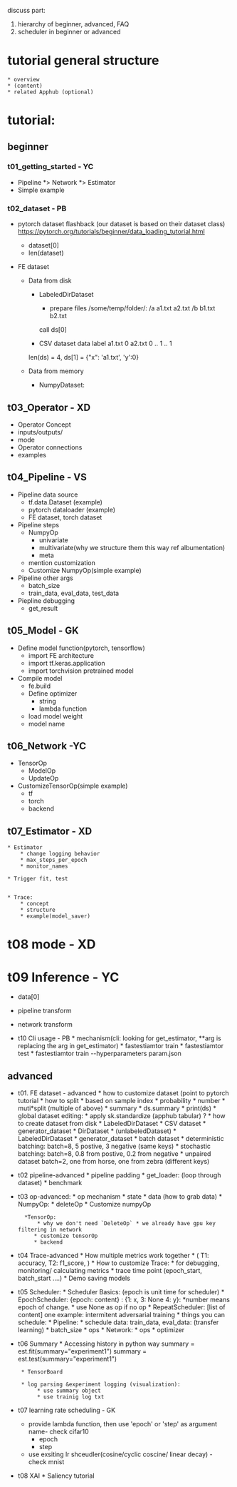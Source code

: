 discuss part:
1. hierarchy of beginner, advanced, FAQ
2. scheduler in beginner or advanced


# tutorial general structure
    * overview
    * (content)
    * related Apphub (optional)


# tutorial:

## beginner

### t01_getting_started - YC
* Pipeline *> Network *> Estimator
* Simple example

### t02_dataset - PB
* pytorch dataset flashback (our dataset is based on their dataset class)
            https://pytorch.org/tutorials/beginner/data_loading_tutorial.html
    * dataset[0]
    * len(dataset)

* FE dataset
    * Data from disk
        * LabeledDirDataset
            * prepare files
                /some/temp/folder/:
                    /a
                        a1.txt
                        a2.txt
                    /b
                        b1.txt
                        b2.txt

            call ds[0]

        * CSV dataset
            data    label
             a1.txt      0
             a2.txt      0
                ..       1
                ..       1

        len(ds) = 4,
        ds[1] = {"x": 'a1.txt', 'y':0}

    * Data from memory
        * NumpyDataset:


## t03_Operator - XD
* Operator Concept
* inputs/outputs/
* mode
* Operator connections
* examples


## t04_Pipeline - VS
* Pipeline data source
    * tf.data.Dataset (example)
    * pytorch dataloader (example)
    * FE dataset, torch dataset
* Pipeline steps
    * NumpyOp
        * univariate
        * multivariate(why we structure them this way ref albumentation)
        * meta
    * mention customization
    * Customize NumpyOp(simple example)
* Pipeline other args
    * batch_size
    * train_data, eval_data, test_data
* Piepline debugging
    * get_result

## t05_Model - GK
* Define model function(pytorch, tensorflow)
    * import FE architecture
    * import tf.keras.application
    * import torchvision pretrained model
* Compile model
    * fe.build
    * Define optimizer
        * string
        * lambda function
    * load model weight
    * model name

## t06_Network -YC
* TensorOp
    * ModelOp
    * UpdateOp
* CustomizeTensorOp(simple example)
    * tf
    * torch
    * backend


## t07_Estimator - XD
    * Estimator
        * change logging behavior
        * max_steps_per_epoch
        * monitor_names

    * Trigger fit, test


    * Trace:
        * concept
        * structure
        * example(model_saver)



# t08 mode - XD



# t09 Inference - YC
* data[0]
* pipeline transform
* network transform

* t10 Cli usage - PB
        * mechanism(cli: looking for get_estimator,  **arg is replacing the arg in get_estimator)
        * fastestiamtor train
        * fastestiamtor test
        * fastestiamtor train --hyperparameters param.json




## advanced

* t01. FE dataset - advanced
        * how to customize dataset (point to pytorch tutorial
        * how to split
            * based on sample index
            * probability
            * number
            * muti*split (multiple of above)
        * summary
            * ds.summary
            * print(ds)
        * global dataset editing:
            * apply sk.standardize (apphub tabular) ?
        * how to create dataset from disk
            * LabeledDirDataset
            * CSV dataset
            * generator_dataset
            * DirDataset * (unlabeledDataset)
            * LabeledDirDataset
            * generator_dataset
        * batch dataset
            * deterministic batching: batch=8, 5 postive, 3 negative (same keys)
            * stochastic batching: batch=8, 0.8 from postive, 0.2 from negative
            * unpaired dataset batch=2, one from horse, one from zebra (different keys)


* t02 pipeline-advanced
        * pipeline padding
        * get_loader: (loop through dataset)
        * benchmark

* t03   op-advanced:
        * op mechanism
            * state
            * data (how to grab data)
        * NumpyOp:
            * deleteOp
            * Customize numpyOp

        *TensorOp:
            * why we don't need `DeleteOp` * we already have gpu key filtering in network
           * customize tensorOp
           * backend

 * t04   Trace-advanced
        * How multiple metrics work together
            * ( T1: accuracy, T2: f1_score, )
        * How to customize Trace:
            * for debugging, monitoring/ calculating metrics
            * trace time point (epoch_start, batch_start ....)
        * Demo saving models


* t05 Scheduler:
        * Scheduler Basics: (epoch is unit time for scheduler)
            * EpochScheduler: {epoch: content} : {1: x, 3: None 4: y}:
                *number means epoch of change.
                * use None as op if no op
            * RepeatScheduler: [list of content] one example: intermitent adversarial training
        * things you can schedule:
            * Pipeline:
                * schedule data: train_data, eval_data: (transfer learning)
                * batch_size
                * ops
            * Network:
                * ops
                * optimizer


* t06 Summary
       * Accessing history in python way
            summary = est.fit(summary="experiment1")
            summary = est.test(summary="experiment1")

       * TensorBoard

       * log parsing &experiment logging (visualization):
            * use summary object
            * use trainig log txt

* t07 learning rate scheduling - GK
    * provide lambda function, then use 'epoch' or 'step' as argument name- check cifar10
        * epoch
        * step
    * use exsiting lr shceudler(cosine/cyclic coscine/ linear decay) - check mnist

* t08
     XAI
        * Saliency tutorial